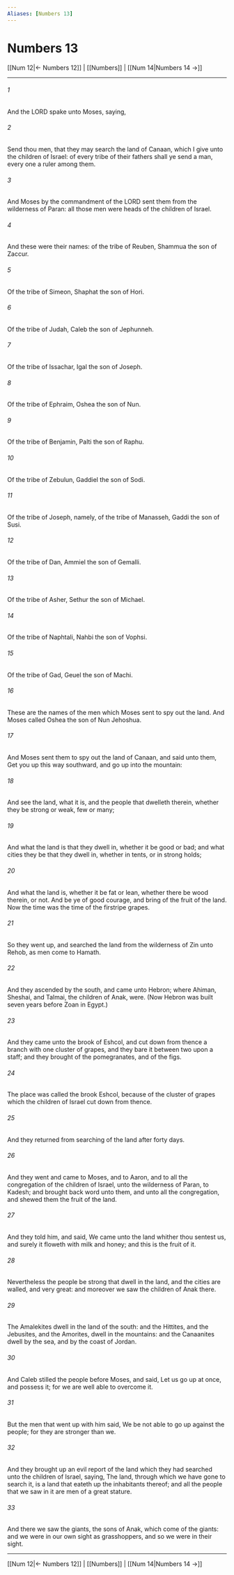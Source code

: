 ```yaml
---
Aliases: [Numbers 13]
---
```

# Numbers 13

[[Num 12|← Numbers 12]] | [[Numbers]] | [[Num 14|Numbers 14 →]]
***



###### 1 
And the LORD spake unto Moses, saying, 

###### 2 
Send thou men, that they may search the land of Canaan, which I give unto the children of Israel: of every tribe of their fathers shall ye send a man, every one a ruler among them. 

###### 3 
And Moses by the commandment of the LORD sent them from the wilderness of Paran: all those men were heads of the children of Israel. 

###### 4 
And these were their names: of the tribe of Reuben, Shammua the son of Zaccur. 

###### 5 
Of the tribe of Simeon, Shaphat the son of Hori. 

###### 6 
Of the tribe of Judah, Caleb the son of Jephunneh. 

###### 7 
Of the tribe of Issachar, Igal the son of Joseph. 

###### 8 
Of the tribe of Ephraim, Oshea the son of Nun. 

###### 9 
Of the tribe of Benjamin, Palti the son of Raphu. 

###### 10 
Of the tribe of Zebulun, Gaddiel the son of Sodi. 

###### 11 
Of the tribe of Joseph, namely, of the tribe of Manasseh, Gaddi the son of Susi. 

###### 12 
Of the tribe of Dan, Ammiel the son of Gemalli. 

###### 13 
Of the tribe of Asher, Sethur the son of Michael. 

###### 14 
Of the tribe of Naphtali, Nahbi the son of Vophsi. 

###### 15 
Of the tribe of Gad, Geuel the son of Machi. 

###### 16 
These are the names of the men which Moses sent to spy out the land. And Moses called Oshea the son of Nun Jehoshua. 

###### 17 
And Moses sent them to spy out the land of Canaan, and said unto them, Get you up this way southward, and go up into the mountain: 

###### 18 
And see the land, what it is, and the people that dwelleth therein, whether they be strong or weak, few or many; 

###### 19 
And what the land is that they dwell in, whether it be good or bad; and what cities they be that they dwell in, whether in tents, or in strong holds; 

###### 20 
And what the land is, whether it be fat or lean, whether there be wood therein, or not. And be ye of good courage, and bring of the fruit of the land. Now the time was the time of the firstripe grapes. 

###### 21 
So they went up, and searched the land from the wilderness of Zin unto Rehob, as men come to Hamath. 

###### 22 
And they ascended by the south, and came unto Hebron; where Ahiman, Sheshai, and Talmai, the children of Anak, were. (Now Hebron was built seven years before Zoan in Egypt.) 

###### 23 
And they came unto the brook of Eshcol, and cut down from thence a branch with one cluster of grapes, and they bare it between two upon a staff; and they brought of the pomegranates, and of the figs. 

###### 24 
The place was called the brook Eshcol, because of the cluster of grapes which the children of Israel cut down from thence. 

###### 25 
And they returned from searching of the land after forty days. 

###### 26 
And they went and came to Moses, and to Aaron, and to all the congregation of the children of Israel, unto the wilderness of Paran, to Kadesh; and brought back word unto them, and unto all the congregation, and shewed them the fruit of the land. 

###### 27 
And they told him, and said, We came unto the land whither thou sentest us, and surely it floweth with milk and honey; and this is the fruit of it. 

###### 28 
Nevertheless the people be strong that dwell in the land, and the cities are walled, and very great: and moreover we saw the children of Anak there. 

###### 29 
The Amalekites dwell in the land of the south: and the Hittites, and the Jebusites, and the Amorites, dwell in the mountains: and the Canaanites dwell by the sea, and by the coast of Jordan. 

###### 30 
And Caleb stilled the people before Moses, and said, Let us go up at once, and possess it; for we are well able to overcome it. 

###### 31 
But the men that went up with him said, We be not able to go up against the people; for they are stronger than we. 

###### 32 
And they brought up an evil report of the land which they had searched unto the children of Israel, saying, The land, through which we have gone to search it, is a land that eateth up the inhabitants thereof; and all the people that we saw in it are men of a great stature. 

###### 33 
And there we saw the giants, the sons of Anak, which come of the giants: and we were in our own sight as grasshoppers, and so we were in their sight.

***
[[Num 12|← Numbers 12]] | [[Numbers]] | [[Num 14|Numbers 14 →]]
